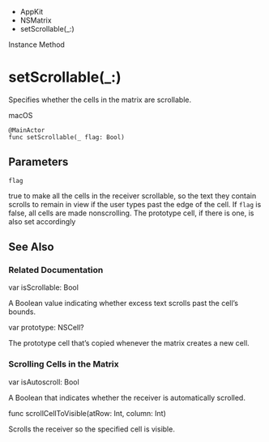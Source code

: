 

- AppKit
- NSMatrix
-  setScrollable(\_:) 

Instance Method

# setScrollable(\_:)

Specifies whether the cells in the matrix are scrollable.

macOS

``` source
@MainActor
func setScrollable(_ flag: Bool)
```

## Parameters 

`flag`  

true to make all the cells in the receiver scrollable, so the text they contain scrolls to remain in view if the user types past the edge of the cell. If `flag` is false, all cells are made nonscrolling. The prototype cell, if there is one, is also set accordingly

## See Also

### Related Documentation

var isScrollable: Bool

A Boolean value indicating whether excess text scrolls past the cell’s bounds.

var prototype: NSCell?

The prototype cell that’s copied whenever the matrix creates a new cell.

### Scrolling Cells in the Matrix

var isAutoscroll: Bool

A Boolean that indicates whether the receiver is automatically scrolled.

func scrollCellToVisible(atRow: Int, column: Int)

Scrolls the receiver so the specified cell is visible.

